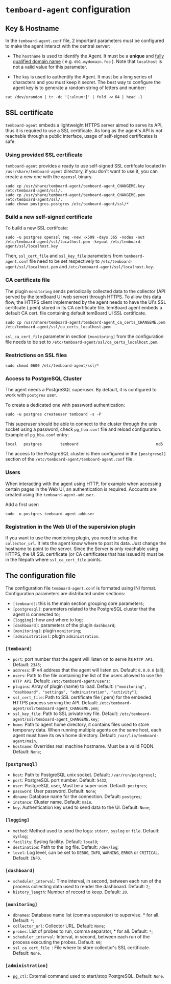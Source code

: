 # `temboard-agent` configuration

## Key & Hostname

In the `temboard-agent.conf` file, 2 important parameters must be configured to make the agent interact with the central server:

* The `hostname` is used to identify the Agent. It must be a **unique** and 
  [fully qualified domain name](https://en.wikipedia.org/wiki/Fully_qualified_domain_name) ( e.g. ``db1.mydomain.foo`` ). 
  Note that ``localhost`` is not a valid value for this parameter. 
 
* The `key` is used to authentify the Agent. It must be a long series of characters and you must keep it secret. The best 
  way to configure the agent key is to generate a random string of letters and number:

```
cat /dev/urandom | tr -dc '[:alnum:]' | fold -w 64 | head -1
```


## SSL certificate

`temboard-agent` embeds a lightweight HTTPS server aimed to serve its API, thus it is required to use a SSL certificate. As long as the agent's API is not reachable through a public interface, usage of self-signed certificates is safe.

### Using provided SSL certificate
`temboard-agent` provides a ready to use self-signed SSL certifcate located in `/usr/share/temboard-agent` directory, if you don't want to use it, you can create a new one with the `openssl` binary.
```
sudo cp /usr/share/temboard-agent/temboard-agent_CHANGEME.key /etc/temboard-agent/ssl/.
sudo cp /usr/share/temboard-agent/temboard-agent_CHANGEME.pem /etc/temboard-agent/ssl/.
sudo chown postgres.postgres /etc/temboard-agent/ssl/*
```

### Build a new self-signed certificate

To build a new SSL certifcate:
```
sudo -u postgres openssl req -new -x509 -days 365 -nodes -out /etc/temboard-agent/ssl/localhost.pem -keyout /etc/temboard-agent/ssl/localhost.key
```

Then, `ssl_cert_file` and `ssl_key_file` parameters from `temboard-agent.conf` file need to be set respectively to `/etc/temboard-agent/ssl/localhost.pem` and `/etc/temboard-agent/ssl/localhost.key`.

### CA certificate file

The plugin `monitoring` sends periodically collected data to the collector (API served by the temBoard UI web server) through HTTPS. To allow this data flow, the HTTPS client implemented by the agent needs to have the UI's SSL certifcate (.pem) stored in its CA certificate file. temBoard agent embeds a default CA cert. file containing default temBoard UI SSL certificate.
```
sudo cp /usr/share/temboard-agent/temboard-agent_ca_certs_CHANGEME.pem /etc/temboard-agent/ssl/ca_certs_localhost.pem
```

`ssl_ca_cert_file` parameter in section `[monitoring]` from the configuration file needs to be set to `/etc/temboard-agent/ssl/ca_certs_localhost.pem`.

### Restrictions on SSL files
```
sudo chmod 0600 /etc/temboard-agent/ssl/*
```

### Access to PostgreSQL Cluster

The agent needs a PostgreSQL superuser. By default, it is configured to work with `postgres` user.

To create a dedicated one with password authentication:
```
sudo -u postgres createuser temboard -s -P
```

This superuser should be able to connect to the cluster through the unix socket using a password, check `pg_hba.conf` file and reload configuration.
Example of `pg_hba.conf` entry:
```
local   postgres        temboard                                  md5
```    

The access to the PostgreSQL cluster is then configured in the `[postgresql]` section of the `/etc/temboard-agent/temboard-agent.conf` file.

### Users

When interacting with the agent using HTTP, for example when accessing certain pages in the Web UI, an authentication is required. Accounts are created using the `temboard-agent-adduser`.

Add a first user:
```
sudo -u postgres temboard-agent-adduser
```

### Registration in the Web UI of the supersivion plugin

If you want to use the monitoring plugin, you need to setup the `collector_url`. It lets the agent know where to post its data.
Just change the hostname to point to the server. Since the Server is only reachable using HTTPS, the UI SSL certificate 
(or CA certificates that has issued it) must be in the filepath where `ssl_ca_cert_file` points.


## The configuration file

The configuration file `temboard-agent.conf` is formated using INI format. Configuration parameters are distributed under sections:
- `[temboard]`: this is the main section grouping core parameters;
- `[postgresql]`: parameters related to the PostgreSQL cluster that the agent is connected to;
- `[logging]`: how and where to log;
- `[dashboard]`: parameters of the plugin `dashboard`;
- `[monitoring]`: plugin `monitoring`;
- `[administration]`: plugin `administration`.

### `[temboard]`
  - `port`: port number that the agent will listen on to serve its `HTTP API`. Default: `2345`;
  - `address`: IP v4 address that the agent will listen on. Default: `0.0.0.0` (all);
  - `users`: Path to the file containing the list of the users allowed to use the `HTTP API`. Default: `/etc/temboard-agent/users`;
  - `plugins`: Array of plugin (name) to load. Default: `["monitoring", "dashboard", "settings", "administration", "activity"]`;
  - `ssl_cert_file`: Path to SSL certificate file (.pem) for the embeded HTTPS process serving the API. Default: `/etc/temboard-agent/ssl/temboard-agent_CHANGEME.pem`;
  - `ssl_key_file`: Path to SSL private key file. Default: `/etc/temboard-agent/ssl/temboard-agent_CHANGEME.key`;
  - `home`: Path to agent home directory, it contains files used to store temporary data. When running multiple agents on the same host, each agent must have its own home directory. Default: `/var/lib/temboard-agent/main`.
  - `hostname`: Overrides real machine hostname. Must be a valid FQDN. Default: `None`;

### `[postgresql]`
  - `host`: Path to PostgreSQL unix socket. Default: `/var/run/postgresql`;
  - `port`: PostgreSQL port number. Default: `5432`;
  - `user`: PostgreSQL user, Must be a super-user. Default: `postgres`;
  - `password`: User password. Default: `None`;
  - `dbname`: Database name for the connection. Default: `postgres`;
  - `instance`: Cluster name. Default: `main`.
  - `key`: Authentication key used to send data to the UI. Default: `None`;

### `[logging]`
  - `method`: Method used to send the logs: `stderr`, `syslog` or `file`. Default: `syslog`;
  - `facility`: Syslog facility. Default: `local0`;
  - `destination`: Path to the log file. Default: `/dev/log`;
  - `level`: Log level, can be set to `DEBUG`, `INFO`, `WARNING`, `ERROR` or `CRITICAL`. Default: `INFO`.

### `[dashboard]`
  - `scheduler_interval`: Time interval, in second, between each run of the process collecting data used to render the dashboard. Default: `2`;
  - `history_length`: Number of record to keep. Default: `20`.

### `[monitoring]`
  - `dbnames`: Database name list (comma separator) to supervise. * for all. Default: `*`;
  - `collector_url`: Collector URL. Default: `None`;
  - `probes`: List of probes to run, comma separator, * for all. Default: `*`;
  - `scheduler_interval`: Interval, in second, between each run of the process executing the probes. Default: `60`;
  - `ssl_ca_cert_file `: File where to store collector's SSL certificate. Default: `None`.

### `[administration]`
  - `pg_ctl`: External command used to start/stop PostgreSQL. Default: `None`.
